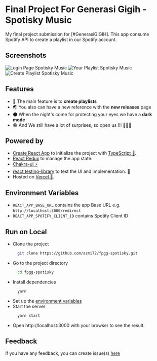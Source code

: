 # Final Project For Generasi Gigih - Spotisky Music

My final project submission for [#GenerasiGIGIH]. This app consume Spotify API to create a playlist in our Spotify account.

## Screenshots

![Login Page Spotisky Music](https://user-images.githubusercontent.com/61286109/164911375-7c5f4aac-09ef-4ab9-9ffd-8ac24f463142.PNG)
![Your Playlist Spotisky Music](https://user-images.githubusercontent.com/61286109/164911520-74ef8c44-00b5-427b-9ffe-1b482c78db7a.PNG)
![Create Playlist Spotisky Music](https://user-images.githubusercontent.com/61286109/164911545-22a2f71e-68a6-4633-816c-8352f83e42d4.PNG)


## Features

- 🎇 The main feature is to **create playlists**
- 🌏 You also can have a new reference with the **new releases** page
- 🌑 When the night's come for protecting your eyes we have a **dark mode**
- 😁 And We still have a lot of surprises, so open us !!! 🙇🏻‍♂️

## Powered by

- [Create React App](https://create-react-app.dev/) to initialize the project with [TypeScript 💎](https://typescriptlang.org).
- [React Redux](https://react-redux.js.org/) to manage the app state.
- [Chakra-ui ⚡](https://chakra-ui.com/docs/getting-started)
- [react testing-library](https://testing-library.com/) to test the UI and implementation. 🧪
- Hosted on [Vercel 🚀](https://vercel.com/).

## Environment Variables

- `REACT_APP_BASE_URL` contains the app Base URL e.g. `http://localhost:3000/redirect`
- `REACT_APP_SPOTIFY_CLIENT_ID` contains Spotify Client ID

## Run on Local

- Clone the project
  ```bash
    git clone https://github.com/azmi72/fpgg-spotisky.git
  ```
- Go to the project directory
  ```bash
    cd fpgg-spotisky
  ```
- Install dependencies
  ```bash
    yarn
  ```
- Set up the [environment variables](#environment-variables)
- Start the server
  ```bash
    yarn start
  ```
- Open http://localhost:3000 with your browser to see the result.

## Feedback

If you have any feedback, you can create issue(s) [here](https://github.com/azmi72/fpgg-spotisky.git/issues)
